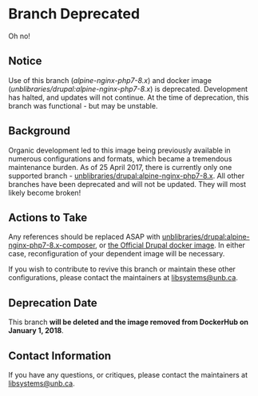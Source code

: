 # Branch Deprecated
Oh no!

## Notice
Use of this branch (_alpine-nginx-php7-8.x_) and docker image (_unblibraries/drupal:alpine-nginx-php7-8.x_) is deprecated. Development has halted, and updates will not continue. At the time of deprecation, this branch was functional - but may be unstable.

## Background
Organic development led to this image being previously available in numerous configurations and formats, which became a tremendous maintenance burden. As of 25 April 2017, there is currently only one supported branch - [unblibraries/drupal:alpine-nginx-php7-8.x](https://github.com/unb-libraries/docker-drupal/tree/alpine-nginx-php7-8.x). All other branches have been deprecated and will not be updated. They will most likely become broken!

## Actions to Take
Any references should be replaced ASAP with [unblibraries/drupal:alpine-nginx-php7-8.x-composer](https://github.com/unb-libraries/docker-drupal/tree/alpine-nginx-php7-8.x-composer), or [the Official Drupal docker image](https://hub.docker.com/_/drupal/). In either case, reconfiguration of your dependent image will be necessary.

If you wish to contribute to revive this branch or maintain these other configurations, please contact the maintainers at libsystems@unb.ca.

## Deprecation Date
This branch **will be deleted and the image removed from DockerHub on January 1, 2018**.

## Contact Information
If you have any questions, or critiques, please contact the maintainers at libsystems@unb.ca.
